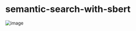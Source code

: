 # semantic-search-with-sbert

![image](https://user-images.githubusercontent.com/17409469/120777418-e4149680-c542-11eb-9cc2-4443ba4ef96d.png)
